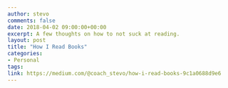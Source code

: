```yaml
---
author: stevo
comments: false
date: 2018-04-02 09:00:00+00:00
excerpt: A few thoughts on how to not suck at reading.
layout: post
title: "How I Read Books"
categories:
- Personal
tags:
link: https://medium.com/@coach_stevo/how-i-read-books-9c1a0688d9e6
---
```

